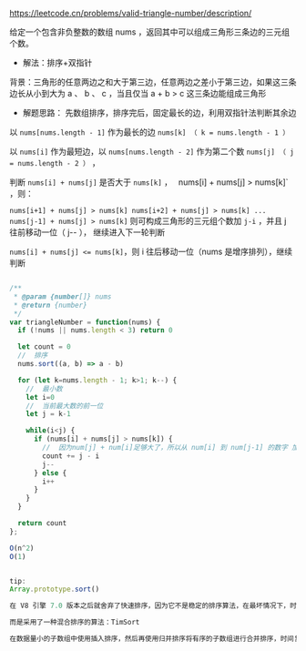 https://leetcode.cn/problems/valid-triangle-number/description/

给定一个包含非负整数的数组 nums ，返回其中可以组成三角形三条边的三元组个数。

- 解法：排序+双指针

背景：三角形的任意两边之和大于第三边，任意两边之差小于第三边，如果这三条边长从小到大为 a 、 b 、 c ，当且仅当 a + b > c 这三条边能组成三角形

- 解题思路： 先数组排序，排序完后，固定最长的边，利用双指针法判断其余边


以 `nums[nums.length - 1]` 作为最长的边 `nums[k] （ k = nums.length - 1 ）`

以 `nums[i]` 作为最短边，以 `nums[nums.length - 2]` 作为第二个数 `nums[j] （ j = nums.length - 2 ）` ，

判断 `nums[i] + nums[j]` 是否大于 `nums[k]` ，
`
`nums[i] + nums[j] > nums[k]` ，则：

`nums[i+1] + nums[j] > nums[k]
nums[i+2] + nums[j] > nums[k]
...
nums[j-1] + nums[j] > nums[k]`
则可构成三角形的三元组个数加 `j-i` ，并且 j 往前移动一位（ j-- ）， 继续进入下一轮判断

`nums[i] + nums[j] <= nums[k]`，则 i 往后移动一位（nums 是增序排列），继续判断


```js

/**
 * @param {number[]} nums
 * @return {number}
 */
var triangleNumber = function(nums) {
  if (!nums || nums.length < 3) return 0

  let count = 0
  //  排序
  nums.sort((a, b) => a - b)

  for (let k=nums.length - 1; k>1; k--) {
    //  最小数
    let i=0
    //  当前最大数的前一位
    let j = k-1

    while(i<j) {
      if (nums[i] + nums[j] > nums[k]) {
        //  因为num[j] + num[i]足够大了，所以从 num[i] 到 num[j-1] 的数字 加上 num[j] 都可以符合条件
        count += j - i
        j--
      } else {
        i++
      }
    }
  }

  return count
};

O(n^2)
O(1)


tip: 
Array.prototype.sort()

在 V8 引擎 7.0 版本之后就舍弃了快速排序，因为它不是稳定的排序算法，在最坏情况下，时间复杂度会降级到 O(n2)

而是采用了一种混合排序的算法：TimSort 

在数据量小的子数组中使用插入排序，然后再使用归并排序将有序的子数组进行合并排序，时间复杂度为 O(nlogn)
```